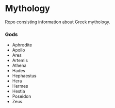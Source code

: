 # Mythology
Repo consisting information about Greek mythology.

### Gods

- Aphrodite
- Apollo
- Ares
- Artemis
- Athena
- Hades
- Hephaestus
- Hera
- Hermes
- Hestia
- Poseidon
- Zeus
